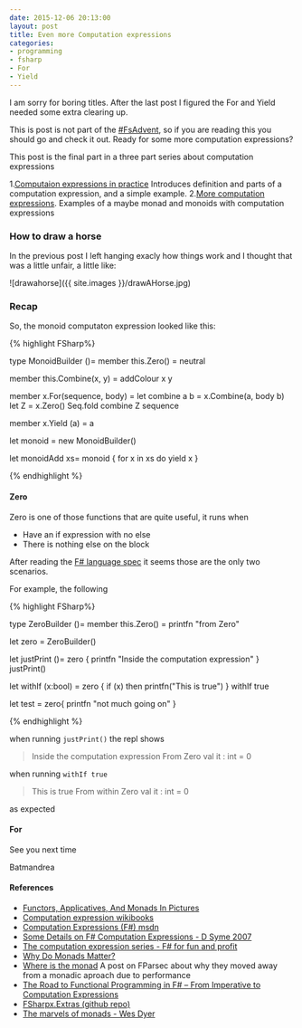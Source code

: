 ```yaml
---
date: 2015-12-06 20:13:00
layout: post
title: Even more Computation expressions
categories:
- programming
- fsharp
- For
- Yield
---
```


I am sorry for boring titles. After the last post I figured the For and Yield needed some extra clearing up.

This is post is not part of the [#FsAdvent](https://sergeytihon.wordpress.com/tag/fsadvent/), so if you are reading this you should go and check it out. Ready for some more computation expressions?

This post is the final part in a three part series about computation expressions

1.[Computaion expressions in practice](http://www.roundcrisis.com/2015/12/06/Computation-expressions-in-practice/) Introduces definition and parts of a computation expression, and a simple example.
2.[More computation expressions](http://www.roundcrisis.com/2015/12/06/more-computation-expressions/). Examples of a maybe monad and monoids with computation expressions

### How to draw a horse

In the previous post I left hanging exacly how things work and I thought that was a little unfair, a little like:

![drawahorse]({{ site.images }}/drawAHorse.jpg)


### Recap

So, the monoid computaton expression looked like this:

{% highlight FSharp%}

type MonoidBuilder ()=
  member this.Zero() = neutral

  member this.Combine(x, y) = addColour x y

  member x.For(sequence, body) =
      let combine a b = x.Combine(a, body b)
      let Z = x.Zero()
      Seq.fold combine Z sequence

  member x.Yield (a) = a

let monoid = new MonoidBuilder()

let monoidAdd xs= monoid {
     for x in xs do
       yield x
     }

{% endhighlight %}

#### Zero

Zero is one of those functions that are quite useful, it runs when

* Have an if expression with no else
* There is nothing else on the block

After reading the [F# language spec](fsharp.org/specs/language-spec/) it seems those are the only two scenarios.

For example, the following

{% highlight FSharp%}

type ZeroBuilder ()=
  member this.Zero() =
    printfn "from Zero"


let zero = ZeroBuilder()

let justPrint ()= zero {
     printfn "Inside the computation expression"
 }
    justPrint()
    
let withIf (x:bool) = zero {
   if (x) then printfn("This is true")
}
withIf true
	
let test = zero{
	  printfn "not much going on"
	}

{% endhighlight %}

when running `justPrint()` the repl shows
> Inside the computation expression
> From  Zero
> val it : int = 0

when running `withIf true`

>This is true
>From within Zero
>val it : int = 0

as expected

#### For


See you next time

Batmandrea


#### References

* [Functors, Applicatives, And Monads In Pictures](http://adit.io/posts/2013-04-17-functors,_applicatives,_and_monads_in_pictures.html)
* [Computation expression wikibooks](https://en.wikibooks.org/wiki/F_Sharp_Programming/Computation_Expressions)
* [Computation Expressions (F#) msdn](https://msdn.microsoft.com/en-us/library/dd233182.aspx)
* [Some Details on F# Computation Expressions - D Syme 2007](http://blogs.msdn.com/b/dsyme/archive/2007/09/22/some-details-on-f-computation-expressions-aka-monadic-or-workflow-syntax.aspx)
* [The computation expression series - F# for fun and profit](http://fsharpforfunandprofit.com/series/computation-expressions.html)
* [Why Do Monads Matter?](https://cdsmith.wordpress.com/2012/04/18/why-do-monads-matter/)
* [Where is the monad](http://www.quanttec.com/fparsec/users-guide/where-is-the-monad.html) A post on FParsec about why they moved away from a monadic aproach due to performance
* [The Road to Functional Programming in F# – From Imperative to Computation Expressions](http://richardminerich.com/2011/02/the-road-to-functional-programming-in-f-from-imperative-to-computation-expressions/)
* [FSharpx.Extras (github repo)](http://fsprojects.github.io/FSharpx.Extras/index.html)
* [The marvels of monads - Wes Dyer ](http://blogs.msdn.com/b/wesdyer/archive/2008/01/11/the-marvels-of-monads.aspx)
